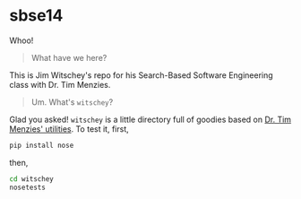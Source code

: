 sbse14
======

Whoo!

> What have we here?

This is Jim Witschey's repo for his Search-Based Software Engineering class with Dr. Tim Menzies.

> Um. What's `witschey`?

Glad you asked! `witschey` is a little directory full of goodies based on [Dr. Tim Menzies' utilities](https://github.com/timm/sbse14). To test it, first,

```zsh
pip install nose
```

then, 

```zsh
cd witschey
nosetests
```
